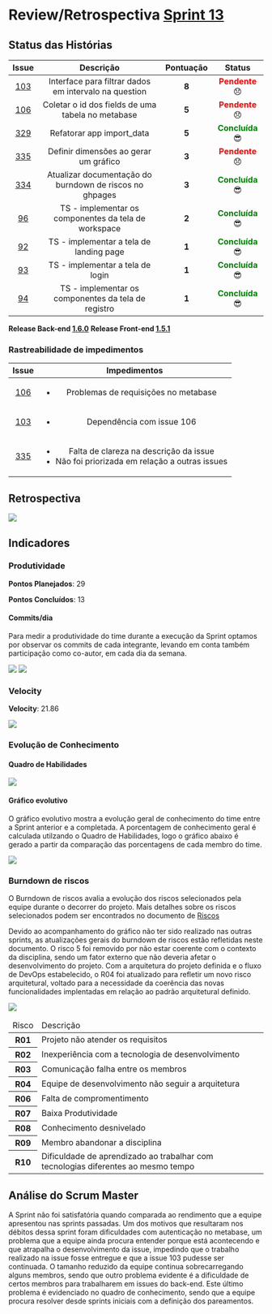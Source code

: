 # Review/Retrospectiva [Sprint 13](https://github.com/fga-gpp-mds/2018.1-TropicalHazards-BI/milestone/15)

## Status das Histórias
<table style="text-align: center" class="responsive-table highlight bordered">
  <thead>
    <tr>
      <th style="text-align:center">Issue</th>
      <th style="text-align:center">Descrição</th>
      <th style="text-align:center">Pontuação</th>
      <th style="text-align:center">Status</th>
    </tr>
  </thead>
   <tbody>
    <tr>
      <td>
        <a href="https://github.com/fga-gpp-mds/2018.1-TropicalHazards-BI-FrontEnd/issues/103">103</a>
      </td>
        <td>Interface para filtrar dados em intervalo na question</td>
      <td><b>8</b></td>
      <td><strong style="color:red">Pendente</strong>  😞 </td>
    </tr>
    <tr>
      <td>
        <a href="https://github.com/fga-gpp-mds/2018.1-TropicalHazards-BI-FrontEnd/issues/106">106</a>
      </td>
      <td>Coletar o id dos fields de uma tabela no metabase</td>
      <td><b>5</b></td>
      <td><strong style="color:red">Pendente</strong>  😞
    </tr>
    <tr>
      <td>
        <a href="https://github.com/fga-gpp-mds/2018.1-TropicalHazards-BI/issues/329">329</a>
      </td>
      <td>Refatorar app import_data</td>
      <td><b>5</b></td>
      <td><strong style="color:green">Concluída</strong>  😎 </td>      
    </tr>
    <tr>
      <td>
        <a href="https://github.com/fga-gpp-mds/2018.1-TropicalHazards-BI/issues/335">335</a>
      </td>
      <td>Definir dimensões ao gerar um gráfico</td>
      <td><b>3</b></td>
      <td><strong style="color:red">Pendente</strong> 😞 </td>      
    </tr>
    <tr>
      <td>
        <a href="https://github.com/fga-gpp-mds/2018.1-TropicalHazards-BI/issues/334">334</a>
      </td>
      <td>Atualizar documentação do burndown de riscos no ghpages</td>
      <td><b>3</b></td>
      <td><strong style="color:green">Concluída</strong> 😎 </td>      
    </tr>
    <tr>
      <td>
        <a href="https://github.com/fga-gpp-mds/2018.1-TropicalHazards-BI-FrontEnd/issues/96">96</a>
      </td>
      <td>TS - implementar os componentes da tela de workspace</td>
      <td><b>2</b></td>
      <td><strong style="color:green">Concluída</strong> 😎 </td>      
    </tr>
    <tr>
      <td>
        <a href="https://github.com/fga-gpp-mds/2018.1-TropicalHazards-BI-FrontEnd/issues/92">92</a>
      </td>
      <td>TS - implementar a tela de landing page</td>
      <td><b>1</b></td>
      <td><strong style="color:green">Concluída</strong> 😎 </td>      
    </tr>
    <tr>
      <td>
        <a href="https://github.com/fga-gpp-mds/2018.1-TropicalHazards-BI-FrontEnd/issues/93">93</a>
      </td>
      <td>TS - implementar a tela de login</td>
      <td><b>1</b></td>
      <td><strong style="color:green">Concluída</strong> 😎 </td>      
    </tr>
    <tr>
      <td>
        <a href="https://github.com/fga-gpp-mds/2018.1-TropicalHazards-BI-FrontEnd/issues/94">94</a>
      </td>
      <td>TS - implementar os componentes da tela de registro</td>
      <td><b>1</b></td>
      <td><strong style="color:green">Concluída</strong> 😎 </td>      
    </tr>
   </tbody>

</table>

**Release Back-end [1.6.0](https://github.com/fga-gpp-mds/2018.1-TropicalHazards-BI/releases/tag/v1.6.0)**
**Release Front-end [1.5.1](https://github.com/fga-gpp-mds/2018.1-TropicalHazards-BI-FrontEnd/releases/tag/v1.5.1)**

### Rastreabilidade de impedimentos

<table class="responsive-table highlight bordered">
  <thead>
    <tr>
      <th>Issue</th>
      <th>Impedimentos</th>
    </tr>
  </thead>
  <tbody style="text-align: center">
    <tr>
      <td style="text-align: center">
        <a href="https://github.com/fga-gpp-mds/2018.1-TropicalHazards-BI-FrontEnd/issues/106">106</a>
      </td>
      <td>
        <ul>
          <li>Problemas de requisições no metabase</li>
        </ul>
      </td>
    </tr>
    <tr>
      <td style="text-align: center">
        <a href="https://github.com/fga-gpp-mds/2018.1-TropicalHazards-BI-FrontEnd/issues/103">103</a>
      </td>
      <td>
        <ul>
          <li>Dependência com issue 106</li>
        </ul>
      </td>
    </tr>
    <tr>
      <td style="text-align: center">
        <a href="https://github.com/fga-gpp-mds/2018.1-TropicalHazards-BI/issues/335">335</a>
      </td>
      <td>
        <ul>
          <li>Falta de clareza na descrição da issue</li>
          <li>Não foi priorizada em relação a outras issues</li>
        </ul>
      </td>
    </tr>
  </tbody>
</table>


## Retrospectiva  
<img src="https://i.imgur.com/GwGYgon.jpg" class="responsive-img">


## Indicadores
### Produtividade
<b>Pontos Planejados</b>: 29

<b>Pontos Concluídos</b>: 13

#### Commits/dia
Para medir a produtividade do time durante a execução da Sprint optamos por observar os commits de cada integrante, levando em conta também participação como co-autor, em cada dia da semana.

<img src="https://i.imgur.com/WDhTGD0.png" class="responsive-img">

<img src="https://i.imgur.com/uHK5cKj.png" class="responsive-img">

### Velocity
<b>Velocity</b>: 21.86

<img src="https://i.imgur.com/T1liJr1.png" class="responsive-img">

### Evolução de Conhecimento
#### Quadro de Habilidades
<img src="https://i.imgur.com/BfAG0KZ.png" class="responsive-img">


#### Gráfico evolutivo
O gráfico evolutivo mostra a evolução geral de conhecimento do time entre a Sprint anterior e a completada. A porcentagem de conhecimento geral é calculada utilzando o Quadro de Habilidades, logo o gráfico abaixo é gerado a partir da comparação das porcentagens de cada membro do time.

<img src="https://i.imgur.com/7CQh8eG.png" class="responsive-img">

### Burndown de riscos
O Burndown de riscos avalia a evolução dos riscos selecionados pela equipe durante o decorrer do projeto. Mais detalhes sobre os riscos selecionados podem ser encontrados no documento de [Riscos](https://github.com/fga-gpp-mds/2018.1-TropicalHazards-BI/blob/development/docs/metodology/riscos.md)

Devido ao acompanhamento do gráfico não ter sido realizado nas outras sprints, as atualizações gerais do burndown de riscos estão refletidas neste documento. O risco 5 foi removido por não estar coerente com o contexto da disciplina, sendo um fator externo que não deveria afetar o desenvolvimento do projeto. Com a arquitetura do projeto definida e o fluxo de DevOps estabelecido, o R04 foi atualizado para refletir um novo risco arquitetural, voltado para a necessidade da coerência das novas funcionalidades implentadas em relação ao padrão arquitetural definido.


<img src="https://i.imgur.com/ylzeUJC.png" class="responsive-img">

<table class="responsive-table highlight bordered">
    <thead>
        <tr>
            <td>Risco</td>
            <td>Descrição</td>
        </tr>
    </thead>
    <tbody>
        <tr>
            <th>R01</th>
            <td>Projeto não atender os requisitos</td>
        </tr>
        <tr>
            <th>R02</th>
            <td>Inexperiência com a tecnologia de desenvolvimento</td>
        </tr>
        <tr>
            <th>R03</th>
            <td>Comunicação falha entre os membros</td>
        </tr>
        <tr>
            <th>R04</th>
            <td>Equipe de desenvolvimento não seguir a arquitetura</td>
        </tr>
        <tr>
            <th>R06</th>
            <td>Falta de compromentimento</td>
        </tr>
        <tr>
            <th>R07</th>
            <td>Baixa Produtividade</td>
        </tr>
        <tr>
            <th>R08</th>
            <td>Conhecimento desnivelado</td>
        </tr>
        <tr>
            <th>R09</th>
            <td>Membro abandonar a disciplina</td>
        </tr>
        <tr>
            <th>R10</th>
            <td>Dificuldade de aprendizado ao trabalhar com tecnologias diferentes ao mesmo tempo</td>
        </tr>
    </tbody>
</table>


## Análise do Scrum Master
A Sprint não foi satisfatória quando comparada ao rendimento que a equipe apresentou nas sprints passadas. Um dos motivos que resultaram nos débitos dessa sprint foram dificuldades com autenticação no metabase, um problema que a equipe ainda procura entender porque está acontecendo e que atrapalha o desenvolvimento da issue, impedindo que o trabalho realizado na issue fosse entregue e que a issue 103 pudesse ser continuada. O tamanho reduzido da equipe continua sobrecarregando alguns membros, sendo que outro problema evidente é a dificuldade de certos membros para trabalharem em issues do back-end. Este último problema é evidenciado no quadro de conhecimento, sendo que a equipe procura resolver desde sprints iniciais com a definição dos pareamentos.
